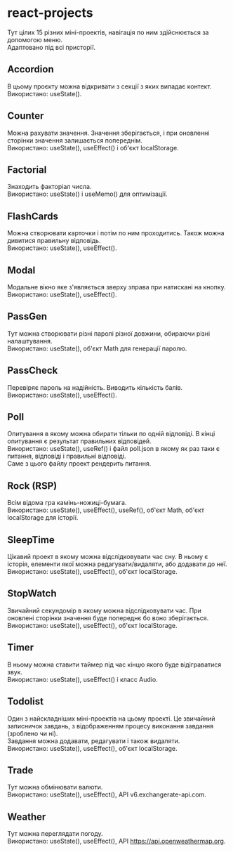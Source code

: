 # react-projects
Тут цілих 15 різних міні-проектів, навігація по ним здійснюється за допомогою меню.   
Адаптовано під всі присторії.   
## Accordion
В цьому проєкту можна відкривати з секції з яких випадає контект.   
Використано: useState().   
## Counter
Можна рахувати значення. Значення зберігається, і при оновленні сторінки значення залишається попереднім.   
Використано: useState(), useEffect() і  об'єкт localStorage.   
## Factorial
Знаходить факторіал числа.   
Використано: useState() і useMemo() для оптимізації.   
## FlashCards
Можна створювати карточки і потім по ним проходитись. Також можна дивитися правильну відповідь.   
Використано: useState(), useEffect().   
## Modal
Модальне вікно яке з'являється зверху зправа при натискані на кнопку.   
Використано: useState(), useEffect().   
## PassGen
Тут можна створювати різні паролі різної довжини, обираючи різні налаштування.  
Використано: useState(), об'єкт Math для генерації паролю.   
## PassCheck
Перевіряє пароль на надійність. Виводить кількість балів.   
Використано: useState(), useEffect().   
## Poll
Опитування в якому можна обирати тільки по одній відповіді. В кінці опитування є результат правильних відповідей.   
Використано: useState(), useRef() і файл poll.json в якому як раз таки є питання, відповіді і правильні відповіді.   
Саме з цього файлу проект рендерить питання.   
## Rock (RSP)
Всім відома гра камінь-ножиці-бумага.   
Використано: useState(), useEffect(), useRef(), об'єкт Math, об'єкт localStorage для історії.   
## SleepTime
Цікавий проект в якому можна відслідковувати час сну. В ньому є історія, елементи якої можна редагувати/видаляти, або додавати до неї.   
Використано: useState(), useEffect(), об'єкт localStorage.   
## StopWatch
Звичайний секундомір в якому можна відслідковувати час. При оновлені сторінки значення буде попереднє бо воно зберігається.   
Використано: useState(), useEffect(), об'єкт localStorage.   
## Timer
В ньому можна ставити таймер під час кінцю якого буде відіграватися звук.   
Використано: useState(), useEffect() і класс Audio.   
## Todolist
Один з найскладніших міні-проектів на цьому проекті. Це звичайний записничок завдань, з відображенням процесу виконання завдання (зроблено чи ні).   
Завдання можна додавати, редагувати і також видаляти.   
Використано: useState(), useEffect(), об'єкт localStorage.   
## Trade
Тут можна обмінювати валюти.   
Використано: useState(), useEffect(), API v6.exchangerate-api.com.   
## Weather
Тут можна переглядати погоду.   
Використано: useState(), useEffect(), API https://api.openweathermap.org.   